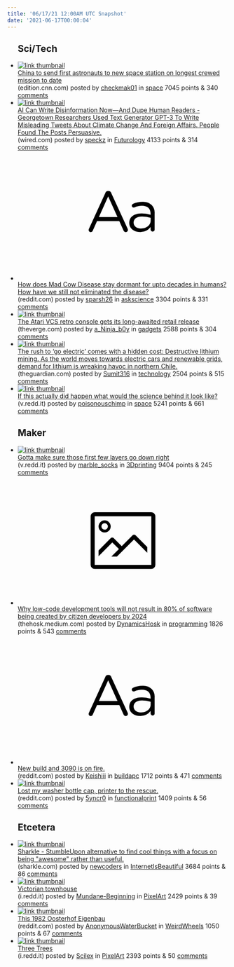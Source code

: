 ```yaml
---
title: '06/17/21 12:00AM UTC Snapshot'
date: '2021-06-17T00:00:04'
---
```

<ul>
<h2>Sci/Tech</h2>

<li><a href='https://edition.cnn.com/2021/06/16/china/china-space-station-astronauts-intl-hnk-scn/index.html?utm_source=twCNN&amp;utm_medium=social&amp;utm_content=2021-06-16T07%3A18%3A03&amp;utm_term=link'><img src='https://b.thumbs.redditmedia.com/9SJITJKxnv4_8JnGHD49sQ_dJO-WABWkoy7u5C_g0Lk.jpg' alt='link thumbnail'></a><div><div class='linkTitle'><a href='https://edition.cnn.com/2021/06/16/china/china-space-station-astronauts-intl-hnk-scn/index.html?utm_source=twCNN&amp;utm_medium=social&amp;utm_content=2021-06-16T07%3A18%3A03&amp;utm_term=link'>China to send first astronauts to new space station on longest crewed mission to date</a></div>(edition.cnn.com) posted by <a href='https://www.reddit.com/user/checkmak01'>checkmak01</a> in <a href='https://www.reddit.com/r/space'>space</a> 7045 points & 340 <a href='https://www.reddit.com/r/space/comments/o101cr/china_to_send_first_astronauts_to_new_space/'>comments</a></div></li>

<li><a href='https://www.wired.com/story/ai-write-disinformation-dupe-human-readers/'><img src='https://b.thumbs.redditmedia.com/B_59oDm_NfOfAxERpP8U7tLMSo373RMqaEqyRn3Cc9o.jpg' alt='link thumbnail'></a><div><div class='linkTitle'><a href='https://www.wired.com/story/ai-write-disinformation-dupe-human-readers/'>AI Can Write Disinformation Now—And Dupe Human Readers - Georgetown Researchers Used Text Generator GPT-3 To Write Misleading Tweets About Climate Change And Foreign Affairs. People Found The Posts Persuasive.</a></div>(wired.com) posted by <a href='https://www.reddit.com/user/speckz'>speckz</a> in <a href='https://www.reddit.com/r/Futurology'>Futurology</a> 4133 points & 314 <a href='https://www.reddit.com/r/Futurology/comments/o15nlb/ai_can_write_disinformation_nowand_dupe_human/'>comments</a></div></li>

<li><a href='https://www.reddit.com/r/askscience/comments/o161aj/how_does_mad_cow_disease_stay_dormant_for_upto/'><svg version='1.1' viewBox='-34 -12 104 64' preserveAspectRatio='xMidYMid slice' xmlns='http://www.w3.org/2000/svg' xmlns:xlink='http://www.w3.org/1999/xlink'>
    <title>text link thumbnail</title>
    <path d='M12.19,8.84a1.45,1.45,0,0,0-1.4-1h-.12a1.46,1.46,0,0,0-1.42,1L1.14,26.56a1.29,1.29,0,0,0-.14.59,1,1,0,0,0,1,1,1.12,1.12,0,0,0,1.08-.77l2.08-4.65h11l2.08,4.59a1.24,1.24,0,0,0,1.12.83,1.08,1.08,0,0,0,1.08-1.08,1.64,1.64,0,0,0-.14-.57ZM6.08,20.71l4.59-10.22,4.6,10.22Z'>
    </path>
    <path d='M32.24,14.78A6.35,6.35,0,0,0,27.6,13.2a11.36,11.36,0,0,0-4.7,1,1,1,0,0,0-.58.89,1,1,0,0,0,.94.92,1.23,1.23,0,0,0,.39-.08,8.87,8.87,0,0,1,3.72-.81c2.7,0,4.28,1.33,4.28,3.92v.5a15.29,15.29,0,0,0-4.42-.61c-3.64,0-6.14,1.61-6.14,4.64v.05c0,2.95,2.7,4.48,5.37,4.48a6.29,6.29,0,0,0,5.19-2.48V26.9a1,1,0,0,0,1,1,1,1,0,0,0,1-1.06V19A5.71,5.71,0,0,0,32.24,14.78Zm-.56,7.7c0,2.28-2.17,3.89-4.81,3.89-1.94,0-3.61-1.06-3.61-2.86v-.06c0-1.8,1.5-3,4.2-3a15.2,15.2,0,0,1,4.22.61Z'>
    </path>
    </svg></a><div><div class='linkTitle'><a href='https://www.reddit.com/r/askscience/comments/o161aj/how_does_mad_cow_disease_stay_dormant_for_upto/'>How does Mad Cow Disease stay dormant for upto decades in humans? How have we still not eliminated the disease?</a></div>(reddit.com) posted by <a href='https://www.reddit.com/user/sparsh26'>sparsh26</a> in <a href='https://www.reddit.com/r/askscience'>askscience</a> 3304 points & 331 <a href='https://www.reddit.com/r/askscience/comments/o161aj/how_does_mad_cow_disease_stay_dormant_for_upto/'>comments</a></div></li>

<li><a href='https://www.theverge.com/2021/6/16/22536429/atari-vcs-console-released-retro-computer-pc-gaming'><img src='https://b.thumbs.redditmedia.com/LphHaw_K2jTpZOO6KhZd0PGePMrI2XbVDyApdS_3YmI.jpg' alt='link thumbnail'></a><div><div class='linkTitle'><a href='https://www.theverge.com/2021/6/16/22536429/atari-vcs-console-released-retro-computer-pc-gaming'>The Atari VCS retro console gets its long-awaited retail release</a></div>(theverge.com) posted by <a href='https://www.reddit.com/user/a_Ninja_b0y'>a_Ninja_b0y</a> in <a href='https://www.reddit.com/r/gadgets'>gadgets</a> 2588 points & 304 <a href='https://www.reddit.com/r/gadgets/comments/o14jlr/the_atari_vcs_retro_console_gets_its_longawaited/'>comments</a></div></li>

<li><a href='https://www.theguardian.com/commentisfree/2021/jun/14/electric-cost-lithium-mining-decarbonasation-salt-flats-chile'><img src='https://b.thumbs.redditmedia.com/CAUQ_ubI39CnSj-JKR3KMatGkT61bZ8dGgn1GYPX_bY.jpg' alt='link thumbnail'></a><div><div class='linkTitle'><a href='https://www.theguardian.com/commentisfree/2021/jun/14/electric-cost-lithium-mining-decarbonasation-salt-flats-chile'>The rush to ‘go electric’ comes with a hidden cost: Destructive lithium mining. As the world moves towards electric cars and renewable grids, demand for lithium is wreaking havoc in northern Chile.</a></div>(theguardian.com) posted by <a href='https://www.reddit.com/user/Sumit316'>Sumit316</a> in <a href='https://www.reddit.com/r/technology'>technology</a> 2504 points & 515 <a href='https://www.reddit.com/r/technology/comments/o113sk/the_rush_to_go_electric_comes_with_a_hidden_cost/'>comments</a></div></li>

<li><a href='https://v.redd.it/ibyz95wnbo571'><img src='https://b.thumbs.redditmedia.com/0IXSvcg0H9YS-OeL6Mszghf6n9biksG-G1iz0_kz5gk.jpg' alt='link thumbnail'></a><div><div class='linkTitle'><a href='https://v.redd.it/ibyz95wnbo571'>If this actually did happen what would the science behind it look like?</a></div>(v.redd.it) posted by <a href='https://www.reddit.com/user/poisonouschimp'>poisonouschimp</a> in <a href='https://www.reddit.com/r/space'>space</a> 5241 points & 661 <a href='https://www.reddit.com/r/space/comments/o1c9cn/if_this_actually_did_happen_what_would_the/'>comments</a></div></li>

<h2>Maker</h2>

<li><a href='https://v.redd.it/dvt3ohtdqk571'><img src='https://b.thumbs.redditmedia.com/tUggYA-_Eai351jqBnyij0gu4p3mYhhJZ5wg7ZA6qPo.jpg' alt='link thumbnail'></a><div><div class='linkTitle'><a href='https://v.redd.it/dvt3ohtdqk571'>Gotta make sure those first few layers go down right</a></div>(v.redd.it) posted by <a href='https://www.reddit.com/user/marble_socks'>marble_socks</a> in <a href='https://www.reddit.com/r/3Dprinting'>3Dprinting</a> 9404 points & 245 <a href='https://www.reddit.com/r/3Dprinting/comments/o0ynue/gotta_make_sure_those_first_few_layers_go_down/'>comments</a></div></li>

<li><a href='https://thehosk.medium.com/why-low-code-development-tools-will-not-result-in-80-of-software-being-created-by-citizen-ad6143a60e48'><svg version='1.1' viewBox='-34 -14 104 64' preserveAspectRatio='xMidYMid meet' xmlns='http://www.w3.org/2000/svg' xmlns:xlink='http://www.w3.org/1999/xlink'>
    <title>link thumbnail</title>
    <path d='M32,4H4A2,2,0,0,0,2,6V30a2,2,0,0,0,2,2H32a2,2,0,0,0,2-2V6A2,2,0,0,0,32,4ZM4,30V6H32V30Z'></path>
    <path d='M8.92,14a3,3,0,1,0-3-3A3,3,0,0,0,8.92,14Zm0-4.6A1.6,1.6,0,1,1,7.33,11,1.6,1.6,0,0,1,8.92,9.41Z'></path>
    <path d='M22.78,15.37l-5.4,5.4-4-4a1,1,0,0,0-1.41,0L5.92,22.9v2.83l6.79-6.79L16,22.18l-3.75,3.75H15l8.45-8.45L30,24V21.18l-5.81-5.81A1,1,0,0,0,22.78,15.37Z'></path>
    </svg></a><div><div class='linkTitle'><a href='https://thehosk.medium.com/why-low-code-development-tools-will-not-result-in-80-of-software-being-created-by-citizen-ad6143a60e48'>Why low-code development tools will not result in 80% of software being created by citizen developers by 2024</a></div>(thehosk.medium.com) posted by <a href='https://www.reddit.com/user/DynamicsHosk'>DynamicsHosk</a> in <a href='https://www.reddit.com/r/programming'>programming</a> 1826 points & 543 <a href='https://www.reddit.com/r/programming/comments/o14h6x/why_lowcode_development_tools_will_not_result_in/'>comments</a></div></li>

<li><a href='https://www.reddit.com/r/buildapc/comments/o11gdw/new_build_and_3090_is_on_fire/'><svg version='1.1' viewBox='-34 -12 104 64' preserveAspectRatio='xMidYMid slice' xmlns='http://www.w3.org/2000/svg' xmlns:xlink='http://www.w3.org/1999/xlink'>
    <title>text link thumbnail</title>
    <path d='M12.19,8.84a1.45,1.45,0,0,0-1.4-1h-.12a1.46,1.46,0,0,0-1.42,1L1.14,26.56a1.29,1.29,0,0,0-.14.59,1,1,0,0,0,1,1,1.12,1.12,0,0,0,1.08-.77l2.08-4.65h11l2.08,4.59a1.24,1.24,0,0,0,1.12.83,1.08,1.08,0,0,0,1.08-1.08,1.64,1.64,0,0,0-.14-.57ZM6.08,20.71l4.59-10.22,4.6,10.22Z'>
    </path>
    <path d='M32.24,14.78A6.35,6.35,0,0,0,27.6,13.2a11.36,11.36,0,0,0-4.7,1,1,1,0,0,0-.58.89,1,1,0,0,0,.94.92,1.23,1.23,0,0,0,.39-.08,8.87,8.87,0,0,1,3.72-.81c2.7,0,4.28,1.33,4.28,3.92v.5a15.29,15.29,0,0,0-4.42-.61c-3.64,0-6.14,1.61-6.14,4.64v.05c0,2.95,2.7,4.48,5.37,4.48a6.29,6.29,0,0,0,5.19-2.48V26.9a1,1,0,0,0,1,1,1,1,0,0,0,1-1.06V19A5.71,5.71,0,0,0,32.24,14.78Zm-.56,7.7c0,2.28-2.17,3.89-4.81,3.89-1.94,0-3.61-1.06-3.61-2.86v-.06c0-1.8,1.5-3,4.2-3a15.2,15.2,0,0,1,4.22.61Z'>
    </path>
    </svg></a><div><div class='linkTitle'><a href='https://www.reddit.com/r/buildapc/comments/o11gdw/new_build_and_3090_is_on_fire/'>New build and 3090 is on fire.</a></div>(reddit.com) posted by <a href='https://www.reddit.com/user/Keishiii'>Keishiii</a> in <a href='https://www.reddit.com/r/buildapc'>buildapc</a> 1712 points & 471 <a href='https://www.reddit.com/r/buildapc/comments/o11gdw/new_build_and_3090_is_on_fire/'>comments</a></div></li>

<li><a href='https://www.reddit.com/gallery/o10q2m'><img src='https://a.thumbs.redditmedia.com/liezNj4uzgs4ngnZ198NOu7ZvdGfO65fe4iEE3Zi-v0.jpg' alt='link thumbnail'></a><div><div class='linkTitle'><a href='https://www.reddit.com/gallery/o10q2m'>Lost my washer bottle cap, printer to the rescue.</a></div>(reddit.com) posted by <a href='https://www.reddit.com/user/5yncr0'>5yncr0</a> in <a href='https://www.reddit.com/r/functionalprint'>functionalprint</a> 1409 points & 56 <a href='https://www.reddit.com/r/functionalprint/comments/o10q2m/lost_my_washer_bottle_cap_printer_to_the_rescue/'>comments</a></div></li>

<h2>Etcetera</h2>

<li><a href='https://sharkle.com/index.html'><img src='https://a.thumbs.redditmedia.com/_p0Pac9eY_aZMz-ED4ukWupY6zgxUUCVh0QX-fFCva8.jpg' alt='link thumbnail'></a><div><div class='linkTitle'><a href='https://sharkle.com/index.html'>Sharkle - StumbleUpon alternative to find cool things with a focus on being "awesome" rather than useful.</a></div>(sharkle.com) posted by <a href='https://www.reddit.com/user/newcoders'>newcoders</a> in <a href='https://www.reddit.com/r/InternetIsBeautiful'>InternetIsBeautiful</a> 3684 points & 86 <a href='https://www.reddit.com/r/InternetIsBeautiful/comments/o11ygf/sharkle_stumbleupon_alternative_to_find_cool/'>comments</a></div></li>

<li><a href='https://i.redd.it/2wwij19akk571.png'><img src='https://a.thumbs.redditmedia.com/G75RmOvkvq-imheSAjB1FxCqJ2yW9ij4otxvvSjJAF0.jpg' alt='link thumbnail'></a><div><div class='linkTitle'><a href='https://i.redd.it/2wwij19akk571.png'>Victorian townhouse</a></div>(i.redd.it) posted by <a href='https://www.reddit.com/user/Mundane-Beginning'>Mundane-Beginning</a> in <a href='https://www.reddit.com/r/PixelArt'>PixelArt</a> 2429 points & 39 <a href='https://www.reddit.com/r/PixelArt/comments/o0y5q3/victorian_townhouse/'>comments</a></div></li>

<li><a href='https://www.reddit.com/gallery/o149le'><img src='https://a.thumbs.redditmedia.com/fioyMVsr4ApJdTQxI_IjCciXFP9HNbvvjqzFQrIK2R0.jpg' alt='link thumbnail'></a><div><div class='linkTitle'><a href='https://www.reddit.com/gallery/o149le'>This 1982 Oosterhof Eigenbau</a></div>(reddit.com) posted by <a href='https://www.reddit.com/user/AnonymousWaterBucket'>AnonymousWaterBucket</a> in <a href='https://www.reddit.com/r/WeirdWheels'>WeirdWheels</a> 1050 points & 67 <a href='https://www.reddit.com/r/WeirdWheels/comments/o149le/this_1982_oosterhof_eigenbau/'>comments</a></div></li>

<li><a href='https://i.redd.it/8vil7yeqrm571.png'><img src='https://b.thumbs.redditmedia.com/tlZQgS8uQFm0_jMtnWw6jIDZc80CJDGSqZq49zcd2mQ.jpg' alt='link thumbnail'></a><div><div class='linkTitle'><a href='https://i.redd.it/8vil7yeqrm571.png'>Three Trees</a></div>(i.redd.it) posted by <a href='https://www.reddit.com/user/Scilex'>Scilex</a> in <a href='https://www.reddit.com/r/PixelArt'>PixelArt</a> 2393 points & 50 <a href='https://www.reddit.com/r/PixelArt/comments/o150xj/three_trees/'>comments</a></div></li>

</ul>
